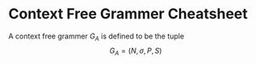 # Context Free Grammer Cheatsheet
A context free grammer $G_A$ is defined to be the tuple $$G_A = (N, \sigma, P, S)$$
